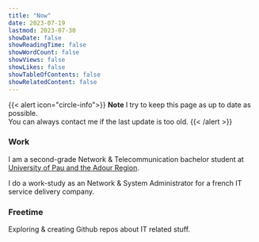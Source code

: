 ```yaml
---
title: "Now"
date: 2023-07-19
lastmod: 2023-07-30
showDate: false
showReadingTime: false
showWordCount: false
showViews: false
showLikes: false
showTableOfContents: false
showRelatedContent: false
---
```


{{< alert icon="circle-info">}}
**Note** I try to keep this page as up to date as possible.  
You can always contact me if the last update is too old.
{{< /alert >}}

### Work

I am a second-grade Network & Telecommunication bachelor student at [University of Pau and the Adour Region](https://www.univ-pau.fr/en/home.html).

I do a work-study as an Network & System Administrator for a french IT service delivery company.

### Freetime

Exploring & creating Github repos about IT related stuff.